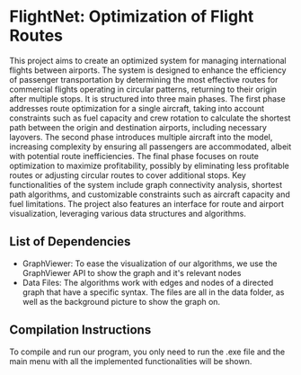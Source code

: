 # FlightNet: Optimization of Flight Routes
This project aims to create an optimized system for managing international flights between airports. The system is designed to enhance the efficiency of passenger transportation by determining the most effective routes for commercial flights operating in circular patterns, returning to their origin after multiple stops. It is structured into three main phases. The first phase addresses route optimization for a single aircraft, taking into account constraints such as fuel capacity and crew rotation to calculate the shortest path between the origin and destination airports, including necessary layovers. The second phase introduces multiple aircraft into the model, increasing complexity by ensuring all passengers are accommodated, albeit with potential route inefficiencies. The final phase focuses on route optimization to maximize profitability, possibly by eliminating less profitable routes or adjusting circular routes to cover additional stops. Key functionalities of the system include graph connectivity analysis, shortest path algorithms, and customizable constraints such as aircraft capacity and fuel limitations. The project also features an interface for route and airport visualization, leveraging various data structures and algorithms.

## List of Dependencies
* GraphViewer: To ease the visualization of our algorithms, we use the GraphViewer API to show the graph and it's 
relevant nodes
* Data Files: The algorithms work with edges and nodes of a directed graph that have a specific syntax. The files are
all in the data folder, as well as the background picture to show the graph on.

## Compilation Instructions
To compile and run our program, you only need to run the .exe file and the main menu with all the implemented 
functionalities will be shown.

